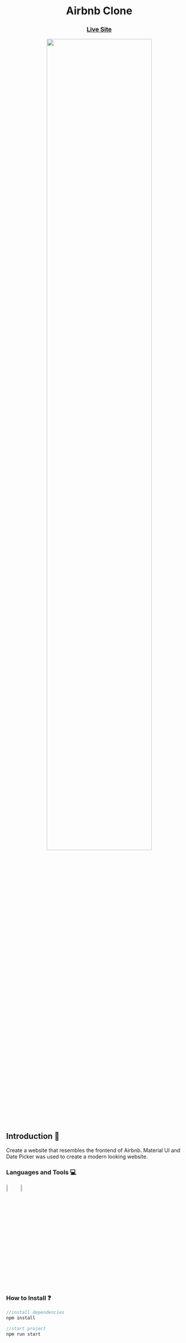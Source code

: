 <h1 align="center">Airbnb Clone</h3> 
<p> <a href="https://airbnb-clone-7b8b3.web.app/"><h3 align="center" >Live Site</h3></a>
</p>

<p align="center">
<img src="https://i.ibb.co/7NsYBkg/airbnb-clone.png" height="75%" width="75%" >
</p>

## Introduction 🚀
Create a website that resembles the frontend of Airbnb. Material UI and Date Picker was used to create a modern looking website. 

<h3 align="left">Languages and Tools 💻 </h3>
<p>
<a href="https://reactjs.org/" target="_blank"> <img src="https://cdn4.iconfinder.com/data/icons/logos-3/600/React.js_logo-256.png" alt="c" width="7%" height="7%"/></a>
<a href="https://firebase.google.com/" target="_blank"> <img src="https://img.icons8.com/color/344/google-firebase-console.png" alt="c" width="7%" height="7%"/></a>
</p>

<h3 align="left">How to Install ❓ </h3>

```javascript
//install dependencies
npm install

//start project
npm run start 
```


